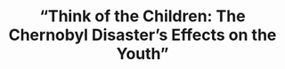 ---
title:  "“Think of the Children: The Chernobyl Disaster’s Effects on the Youth”"
category: ['people']
classes: ['embed','iframe']
excerpt: ""
description: "My project explores how the Chernobyl disaster impacted the younger generation of survivors both directly after and decades later. A vast amount of our class readings didn’t focus in depth on children/young adults, so I wanted to take the small amount that was covered and highlight it in my StoryMap. Furthermore, I wanted the StoryMap to help visually show that the Chernobyl narrative is not contained within the Exclusion Zone and its impact transcends national boundaries."
header: 
    teaser: assets/images/mahotiere.png
contributors:
    - name: Shani Mahotiere
      bio: ""
embed:
  type: storymap
  id: cb9c9b26da11437d5867557017d8278b
  title: think-of-the-children-the-chernobyl-disasters-effects-on-the-youth
  url: https://uploads.knightlab.com/storymapjs/cb9c9b26da11437d5867557017d8278b/think-of-the-children-the-chernobyl-disasters-effects-on-the-youth/index.html 
course: 'RUSS043 Chernobyl: Nuclear Naratives and the Environment, Swarthmore College, Spring 2020'
---